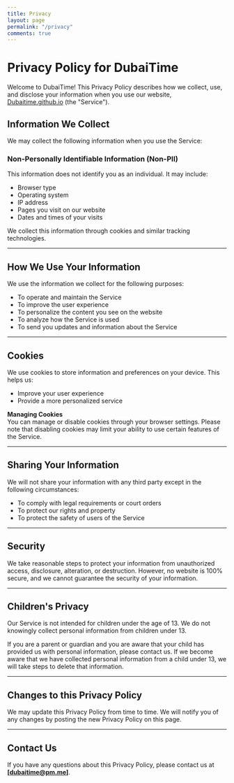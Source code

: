 ```yaml
---
title: Privacy
layout: page
permalink: "/privacy"
comments: true
---
```


# Privacy Policy for DubaiTime

Welcome to DubaiTime! This Privacy Policy describes how we collect, use, and disclose your information when you use our website, [Dubaitime.github.io](https://dubaitime.github.io) (the "Service").

## Information We Collect

We may collect the following information when you use the Service:

### Non-Personally Identifiable Information (Non-PII)
This information does not identify you as an individual. It may include:  
- Browser type  
- Operating system  
- IP address  
- Pages you visit on our website  
- Dates and times of your visits  

We collect this information through cookies and similar tracking technologies.

---

## How We Use Your Information

We use the information we collect for the following purposes:  
- To operate and maintain the Service  
- To improve the user experience  
- To personalize the content you see on the website  
- To analyze how the Service is used  
- To send you updates and information about the Service  

---

## Cookies

We use cookies to store information and preferences on your device. This helps us:  
- Improve your user experience  
- Provide a more personalized service  

**Managing Cookies**  
You can manage or disable cookies through your browser settings. Please note that disabling cookies may limit your ability to use certain features of the Service.

---

## Sharing Your Information

We will not share your information with any third party except in the following circumstances:  
- To comply with legal requirements or court orders  
- To protect our rights and property  
- To protect the safety of users of the Service  

---

## Security

We take reasonable steps to protect your information from unauthorized access, disclosure, alteration, or destruction. However, no website is 100% secure, and we cannot guarantee the security of your information.

---

## Children's Privacy

Our Service is not intended for children under the age of 13. We do not knowingly collect personal information from children under 13.  

If you are a parent or guardian and you are aware that your child has provided us with personal information, please contact us. If we become aware that we have collected personal information from a child under 13, we will take steps to delete that information.

---

## Changes to this Privacy Policy

We may update this Privacy Policy from time to time. We will notify you of any changes by posting the new Privacy Policy on this page.

---

## Contact Us

If you have any questions about this Privacy Policy, please contact us at **[dubaitime@pm.me]**.

